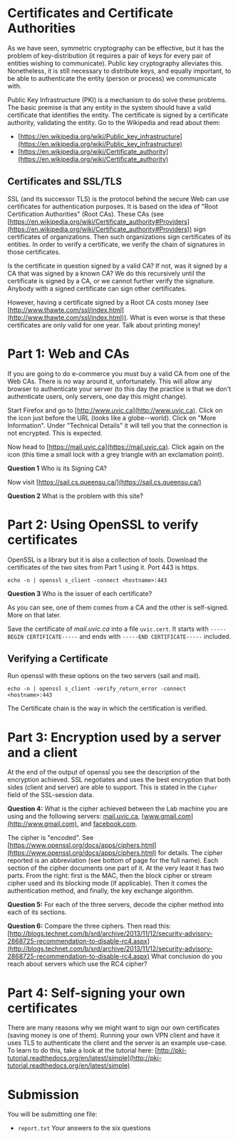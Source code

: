 # Certificates and Certificate Authorities #

As we have seen, symmetric cryptography can be effective, but it has the problem of key-distribution (it requires a pair of keys for every pair of entities wishing to communicate). Public key cryptography alleviates this. Nonetheless, it is still necessary to distribute keys, and equally important, to be able to
authenticate the entity (person or process) we communicate with.

Public Key Infrastructure (PKI) is a mechanism to do solve these problems. The basic premise is that any entity in the system should have a valid certificate that identifies the entity. The certificate is signed by a certificate authority, validating the entity. Go to the Wikipedia and read about them:

- [https://en.wikipedia.org/wiki/Public_key_infrastructure](https://en.wikipedia.org/wiki/Public_key_infrastructure)
- [https://en.wikipedia.org/wiki/Certificate_authority](https://en.wikipedia.org/wiki/Certificate_authority)

## Certificates and SSL/TLS ##

SSL (and its successor TLS) is the protocol behind the secure Web can use certificates for authentication purposes. It is based on the idea of "Root Certification Authorities" (Root CAs). These CAs (see [https://en.wikipedia.org/wiki/Certificate_authority#Providers](https://en.wikipedia.org/wiki/Certificate_authority#Providers)) sign certificates of organizations. Then such organizations sign certificates of its entities.  In order to verify a certificate, we verify the chain of signatures in those certificates.

Is the certificate in question signed by a valid CA?  If not, was it signed by a CA that was signed by a known CA? We do this recursively until the certificate is signed by a CA, or we cannot further verify the signature. Anybody with a signed certificate can sign other certificates.

However, having a certificate signed by a Root CA costs money (see [http://www.thawte.com/ssl/index.html](http://www.thawte.com/ssl/index.html)). What is even worse is that these certificates are only valid for one year. Talk about printing money!

# Part 1: Web and CAs #

If you are going to do e-commerce you must buy a valid CA from one of the Web CAs. There is no way around it, unfortunately. This will allow any browser to authenticate your server (to this day the practice is that we don't authenticate users, only servers, one day this might change).

Start Firefox and go to [http://www.uvic.ca](http://www.uvic.ca). Click on the icon just before the URL (looks like a globe--world). Click on "More Information". Under "Technical Details" it will tell you that  the connection is not encrypted. This is expected.

Now head to [https://mail.uvic.ca](https://mail.uvic.ca). Click again on the icon (this time a small lock with a grey triangle with an exclamation point).

**Question 1** Who is its Signing CA?

Now visit [https://sail.cs.queensu.ca/](https://sail.cs.queensu.ca/)

**Question 2** What is the problem with this site?

# Part 2: Using OpenSSL to verify certificates #

OpenSSL is a library but it is also a collection of tools. Download the certificates of the two sites from Part 1 using it. Port 443 is https.

	echo -n | openssl s_client -connect <hostname>:443

**Question 3** Who is the issuer of each certificate?

As you can see, one of them comes from a CA and the other is self-signed. More on that later.

Save the certificate of *mail.uvic.ca* into a file `uvic.cert`. It starts with `-----BEGIN CERTIFICATE-----` and ends with `-----END CERTIFICATE-----` included.

## Verifying a Certificate ##

Run openssl with these options on the two servers (sail and mail).

	echo -n | openssl s_client -verify_return_error -connect <hostname>:443

The Certificate chain is the way in which the certification is verified.

# Part 3: Encryption used by a server and a client #

At the end of the output of openssl you see the description of the encryption achieved. SSL negotiates and uses the best encryption that both sides (client and server) are able to support. This is stated in the `Cipher` field of the SSL-session data.

**Question 4:** What is the cipher achieved between the Lab machine you are using and the following servers: [mail.uvic.ca](https://mail.uvic.ca), [www.gmail.com](http://www.gmail.com), and [facebook.com](http://facebook.com). 

The cipher is "encoded". See [https://www.openssl.org/docs/apps/ciphers.html](https://www.openssl.org/docs/apps/ciphers.html) for details. The cipher reported is an abbreviation (see bottom of page for the full name). Each section of the cipher documents one part of it. At the very least it has two parts. From the right: first is the MAC, then the block cipher or stream cipher used and its blocking mode (if applicable). Then it comes the authentication method, and finally, the key exchange algorithm.

**Question 5:** For each of the three servers, decode the cipher method into each of its sections.

**Question 6:** Compare the three ciphers. Then read this: [http://blogs.technet.com/b/srd/archive/2013/11/12/security-advisory-2868725-recommendation-to-disable-rc4.aspx](http://blogs.technet.com/b/srd/archive/2013/11/12/security-advisory-2868725-recommendation-to-disable-rc4.aspx) What conclusion do you reach about servers which use the RC4 cipher?

# Part 4: Self-signing your own certificates #

There are many reasons why we might want to sign our own certificates (saving money is one of them). Running your own VPN client and have it uses TLS to authenticate the client and the server is an example use-case. To learn to do this, take a look at the tutorial here: [http://pki-tutorial.readthedocs.org/en/latest/simple](http://pki-tutorial.readthedocs.org/en/latest/simple)

# Submission #

You will be submitting one file:

- `report.txt` Your answers to the six questions
